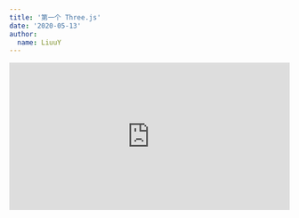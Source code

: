 ```yaml
---
title: '第一个 Three.js'
date: '2020-05-13'
author:
  name: LiuuY
---
```


<iframe height="265" style="width: 100%;" scrolling="no" title="Three.js - Name" src="https://codepen.io/LiuuY/embed/ZEbjKgx?height=265&theme-id=dark&default-tab=result" frameborder="no" allowtransparency="true" allowfullscreen="true">
  See the Pen <a href='https://codepen.io/LiuuY/pen/ZEbjKgx'>Three.js - Name</a> by LiuuY
  (<a href='https://codepen.io/LiuuY'>@LiuuY</a>) on <a href='https://codepen.io'>CodePen</a>.
</iframe>